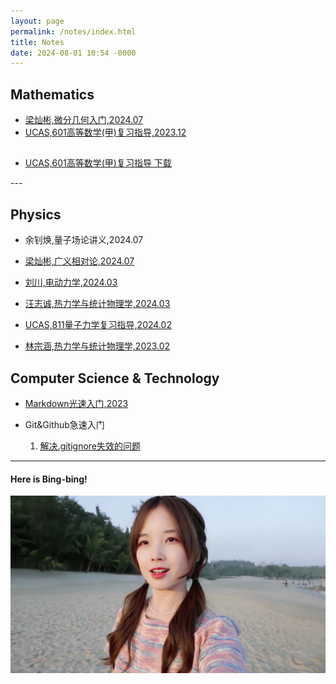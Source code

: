 ```yaml
---
layout: page
permalink: /notes/index.html
title: Notes
date: 2024-08-01 10:54 -0000
---
```




## Mathematics

- [梁灿彬,微分几何入门,2024.07](https://collapsar0615.github.io/mypaper/notes/梁灿彬微分几何入门.pdf)
- [UCAS,601高等数学(甲)复习指导,2023.12 ](https://collapsar0615.github.io/mypaper/notes/601.pdf)

<div id="secondary" class="widget-area">
  <section id="pages-5" class="widget widget_pages">
    <h2 class="widget-title"></h2>
    <nav aria-label="页面">
      <ul>
        <li class="page_item page-item-633">
          <a href="(https://collapsar0615.github.io/mypaper/notes/601.pdf">UCAS,601高等数学(甲)复习指导 下载</a>
        </li>
        <!-- 其他列表项 -->
      </ul>
    </nav>
  </section>
</div>
---

## Physics

- 余钊焕,量子场论讲义,2024.07
  
- [梁灿彬,广义相对论,2024.07](https://github.com/Collapsar0615/MyNotes/blob/main/General%20Relativity/main.pdf)
- [刘川,电动力学,2024.03](https://collapsar0615.github.io/mypaper/notes/刘川电动力学.pdf)  
- [汪志诚,热力学与统计物理学,2024.03 ](https://collapsar0615.github.io/mypaper/notes/汪志诚热统.pdf) 
- [UCAS,811量子力学复习指导,2024.02 ](https://collapsar0615.github.io/mypaper/notes/811.pdf) 
- [林宗涵,热力学与统计物理学,2023.02 ](https://collapsar0615.github.io/mypaper/notes/林宗涵热统.pdf)  


## Computer Science & Technology

- [Markdown光速入门,2023](https://collapsar0615.github.io/blogs/text)<br>
  
- Git&Github急速入门
  1. [解决.gitignore失效的问题](https://cloud.tencent.com/developer/article/2220223)

---

#### Here is Bing-bing!

<div>
<img src="/images/WBB.jpg">
</div>
<br>



